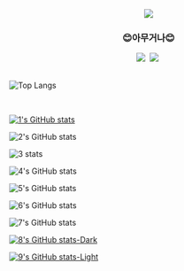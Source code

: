 <!--## Hi there 👋-->

<!--
**shynewsky/shynewsky** is a ✨ _special_ ✨ repository because its `README.md` (this file) appears on your GitHub profile.

Here are some ideas to get you started:

- 🔭 I’m currently working on ...
- 🌱 I’m currently learning ...
- 👯 I’m looking to collaborate on ...
- 🤔 I’m looking for help with ...
- 💬 Ask me about ...
- 📫 How to reach me: ...
- 😄 Pronouns: ...
- ⚡ Fun fact: ...
-->

<!--타이틀 부분-->
<div align="center">
  <img src="https://capsule-render.vercel.app/api?type=waving&color=gradient&customColorList=20&height=250&section=header&text=Welcome%20to%20My%20Github&desc=I'm%20Saeha%20Yang&animation=fadeIn&fontColor=ffffff&fontSize=50&fontAlignY=25&descSize=40&descAlignY=50" />
</div>

<!--내용 부분-->
<h3 align="center"> 😊아무거나😊 </h3>
<div align="center">
  <img src="https://img.shields.io/badge/python-20232a.svg?style=for-the-badge&logo=python&logoColor=3776AB" />&nbsp
  <img src="https://img.shields.io/badge/c++-20232a.svg?style=for-the-badge&logo=c++&logoColor=A8B9CC" />&nbsp
</div>

<br>

![Top Langs](https://github-readme-stats.vercel.app/api/top-langs/?username=shynewsky&layout=compact)

<br>





[![1's GitHub stats](https://github-readme-stats.vercel.app/api?username=shynewsky)](https://github.com/shynewsky/github-readme-stats)

![2's GitHub stats](https://github-readme-stats.vercel.app/api?username=shynewsky&hide=contribs,prs)

![3 stats](https://github-readme-stats.vercel.app/api?username=shynewsky&show=reviews,discussions_started,discussions_answered,prs_merged,prs_merged_percentage)

![4's GitHub stats](https://github-readme-stats.vercel.app/api?username=shynewsky&show_icons=true)

![5's GitHub stats](https://github-readme-stats.vercel.app/api?username=shynewsky&show_icons=true&theme=radical)

![6's GitHub stats](https://github-readme-stats.vercel.app/api?username=shynewsky&show_icons=true&theme=transparent)

![7's GitHub stats](https://github-readme-stats.vercel.app/api?username=shynewsky&show_icons=true&bg_color=00000000)

[![8's GitHub stats-Dark](https://github-readme-stats.vercel.app/api?username=shynewsky&show_icons=true&theme=dark#gh-dark-mode-only)](https://github.com/shynewsky/github-readme-stats#gh-dark-mode-only)

[![9's GitHub stats-Light](https://github-readme-stats.vercel.app/api?username=shynewsky&show_icons=true&theme=default#gh-light-mode-only)](https://github.com/shynewsky/github-readme-stats#gh-light-mode-only)

